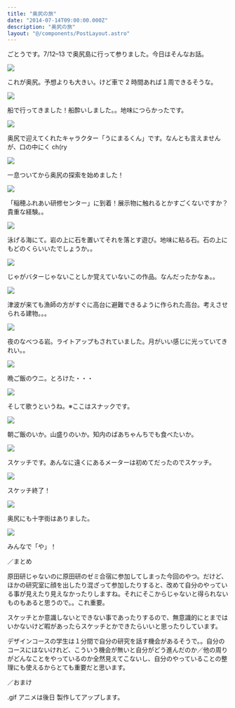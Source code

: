 ```yaml
---
title: "奥尻の旅"
date: "2014-07-14T09:00:00.000Z"
description: "奥尻の旅"
layout: "@/components/PostLayout.astro"
---
```


ごとうです。7/12–13 で奥尻島に行って参りました。今日はそんなお話。

![](https://cdn-images-1.medium.com/max/2000/0*478ye3IeIdWXXVcz.jpg)

これが奥尻。予想よりも大きい。けど車で 2 時間あれば１周できるそうな。

![](https://cdn-images-1.medium.com/max/2000/0*uME7OgDE7a60_Zk8.jpg)

船で行ってきました！船酔いしました。。地味につらかったです。

![](https://cdn-images-1.medium.com/max/2000/0*zvhnZTQyNrOiox7F.jpg)

奥尻で迎えてくれたキャラクター「うにまるくん」です。なんとも言えませんが、口の中にく ch(ry

![](https://cdn-images-1.medium.com/max/2000/0*Vkj3tv_9QjKK5geM.jpg)

一息ついてから奥尻の探索を始めました！

![](https://cdn-images-1.medium.com/max/2000/0*ess-EbDrm4FZTQ3y.jpg)

「稲穂ふれあい研修センター」に到着！展示物に触れるとかすごくないですか？貴重な経験。。

![](https://cdn-images-1.medium.com/max/2000/0*fPPSo5Hsee-FWtMB.jpg)

泳げる海にて。岩の上に石を置いてそれを落とす遊び。地味に粘る石。石の上にもどのくらいいたでしょうか。。

![](https://cdn-images-1.medium.com/max/2000/0*W0cdljkVqwRIYnSa.jpg)

じゃがバターじゃないことしか覚えていないこの作品。なんだったかなぁ。。

![](https://cdn-images-1.medium.com/max/2000/0*3XKZpRJhwceg6c2G.jpg)

津波が来ても漁師の方がすぐに高台に避難できるように作られた高台。考えさせられる建物。。。

![](https://cdn-images-1.medium.com/max/2000/0*FpO9ZnKu9neU4zKj.jpg)

夜のなべつる岩。ライトアップもされていました。月がいい感じに光っていてきれい。。

![](https://cdn-images-1.medium.com/max/2000/0*iLBvYT_bVv8IpAKS.jpg)

晩ご飯のウニ。とろけた・・・

![](https://cdn-images-1.medium.com/max/2000/0*tgjsNSDXQdx0lJ0H.jpg)

そして歌うというね。※ここはスナックです。

![](https://cdn-images-1.medium.com/max/2000/0*waPteYsG4uyIJGWI.jpg)

朝ご飯のいか。山盛りのいか。知内のばあちゃんちでも食べたいか。

![](https://cdn-images-1.medium.com/max/2000/0*ebHQ1PgdshrLYf69.jpg)

スケッチです。あんなに遠くにあるメーターは初めてだったのでスケッチ。

![](https://cdn-images-1.medium.com/max/2000/0*OLHwvy9iB7OlRoZz.jpg)

スケッチ終了！

![](https://cdn-images-1.medium.com/max/2000/0*F5wR1_wXvavIPEDi.jpg)

奥尻にも十字街はありました。

![](https://cdn-images-1.medium.com/max/2000/0*fsE3hVCKGEUVq-vS.jpg)

みんなで「や」！

／まとめ

原田研じゃないのに原田研のゼミ合宿に参加してしまった今回のやつ。だけど、ほかの研究室に顔を出したり混ざって参加したりすると、改めて自分のやっている事が見えたり見えなかったりしますね。それにそこからじゃないと得られないものもあると思うので。。これ重要。

スケッチとか意識しないとできない事であったりするので、無意識的にとまではいかないけど暇があったらスケッチとかできたらいいと思ったりしています。

デザインコースの学生は１分間で自分の研究を話す機会があるそうで。。自分のコースにはないけれど、こういう機会が無いと自分がどう進んだのか／他の周りがどんなことをやっているのか全然見えてこないし、自分のやっていることの整理にも使えるからとても重要だと思います。

／おまけ

.gif アニメは後日 製作してアップします。
